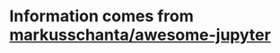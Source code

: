 # Information comes from [markusschanta/awesome-jupyter](https://github.com/markusschanta/awesome-jupyter)

